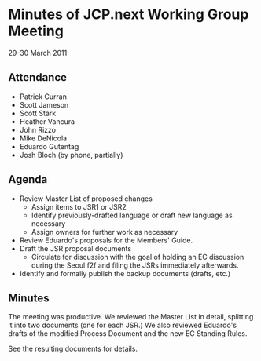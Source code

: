 # Minutes of JCP.next Working Group Meeting  
29-30 March 2011

## Attendance

*   Patrick Curran
*   Scott Jameson
*   Scott Stark
*   Heather Vancura
*   John Rizzo
*   Mike DeNicola
*   Eduardo Gutentag
*   Josh Bloch (by phone, partially)

## Agenda

*   Review Master List of proposed changes
    *   Assign items to JSR1 or JSR2
    *   Identify previously-drafted language or draft new language as necessary
    *   Assign owners for further work as necessary
*   Review Eduardo's proposals for the Members' Guide.
*   Draft the JSR proposal documents
    *   Circulate for discussion with the goal of holding an EC discussion during the Seoul f2f and filing the JSRs immediately afterwards.
*   Identify and formally publish the backup documents (drafts, etc.)

## **Minutes**

The meeting was productive. We reviewed the Master List in detail, splitting it into two documents (one for each JSR.) We also reviewed Eduardo's drafts of the modified Process Document and the new EC Standing Rules.

See the resulting documents for details.